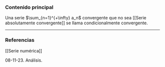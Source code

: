 ### Contenido principal

Una serie $\sum_{n=1}^{+\infty} a_n$ convergente que no sea [[Serie absolutamente convergente]] se llama condicionalmente convergente.

--- 
### Referencias

[[Serie numérica]]

08-11-23. Análisis.